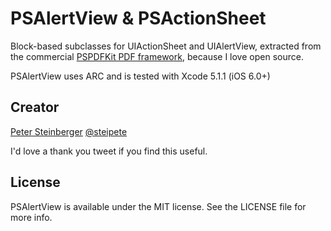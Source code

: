 PSAlertView & PSActionSheet
=============

Block-based subclasses for UIActionSheet and UIAlertView, extracted from the commercial [PSPDFKit PDF framework](http://PSPDFKit.com), because I love open source.

PSAlertView uses ARC and is tested with Xcode 5.1.1 (iOS 6.0+)

## Creator

[Peter Steinberger](http://github.com/steipete)
[@steipete](https://twitter.com/steipete)

I'd love a thank you tweet if you find this useful.

## License

PSAlertView is available under the MIT license. See the LICENSE file for more info.

